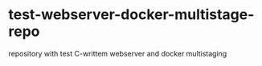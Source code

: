 # test-webserver-docker-multistage-repo
repository with test C-writtem webserver and docker multistaging
